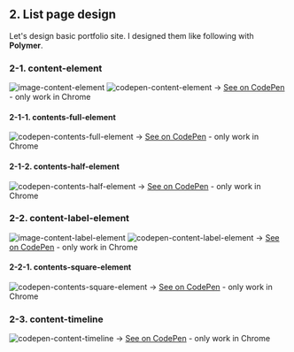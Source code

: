 ## 2. List page design
Let's design basic portfolio site.
I designed them like following with **Polymer**.

### 2-1. content-element
![image-content-element](https://c1.staticflickr.com/5/4460/23892126788_74fbfd568b_b.jpg)
![codepen-content-element](https://c1.staticflickr.com/5/4509/37744975031_29d0562376_h.jpg)
→ [See on CodePen](https://codepen.io/KoheiShingaiHQ/pen/pWxOpV) - only work in Chrome

#### 2-1-1. contents-full-element
![codepen-contents-full-element](https://c1.staticflickr.com/5/4483/37696755476_f2736b8f2c_k.jpg)
→ [See on CodePen](https://codepen.io/KoheiShingaiHQ/pen/VMEGBv) - only work in Chrome

#### 2-1-2. contents-half-element
![codepen-contents-half-element](https://c1.staticflickr.com/5/4443/37035980404_5902b9dcc3_k.jpg)
→ [See on CodePen](https://codepen.io/KoheiShingaiHQ/pen/BwqOEm) - only work in Chrome

### 2-2. content-label-element
![image-content-label-element](https://c1.staticflickr.com/5/4507/37074537773_84da560c5d_b.jpg)
![codepen-content-label-element](https://c1.staticflickr.com/5/4513/37745315331_cd098bb39b_k.jpg)
→ [See on CodePen](https://codepen.io/KoheiShingaiHQ/pen/RLqwVq) - only work in Chrome

#### 2-2-1. contents-square-element
![codepen-contents-square-element](https://c1.staticflickr.com/5/4502/37487369990_28b903c3f1_k.jpg)
→ [See on CodePen](https://codepen.io/KoheiShingaiHQ/pen/aLQbmy) - only work in Chrome

### 2-3. content-timeline
![codepen-content-timeline](https://c1.staticflickr.com/5/4499/37036185184_929d2f8c82_k.jpg)
→ [See on CodePen](https://codepen.io/KoheiShingaiHQ/pen/YrRzvd) - only work in Chrome
